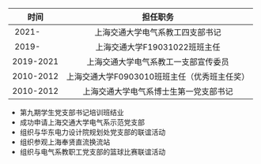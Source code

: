 | 时间                          | 担任职务                                    |
|:-----------------------------:|:-------------------------------------------:|
| 2021-&ensp;&ensp;&ensp;&ensp; | 上海交通大学电气系教工四支部书记            |
| 2019-&ensp;&ensp;&ensp;&ensp; | 上海交通大学F19031022班班主任               |
| 2019-2021                     | 上海交通大学电气系教工一支部宣传委员        |
| 2010-2012                     | 上海交通大学F0903010班班主任（优秀班主任奖）|
| 2010-2012                     | 上海交通大学电气系博士生第一党支部书记      |

* 第九期学生党支部书记培训班结业
* 成功申请上海交通大学电气系示范党支部
* 组织与华东电力设计院规划处党支部的联谊活动
* 组织参观上海奉贤直流换流站
* 组织与电气系教职工党支部的篮球比赛联谊活动